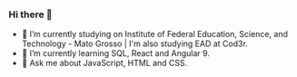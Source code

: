 ### Hi there 👋

- 🔭 I’m currently studying on Institute of Federal Education, Science, and Technology - Mato Grosso | I'm also studying EAD at Cod3r.
- 🌱 I’m currently learning SQL, React and Angular 9.
- 💬 Ask me about JavaScript, HTML and CSS.

